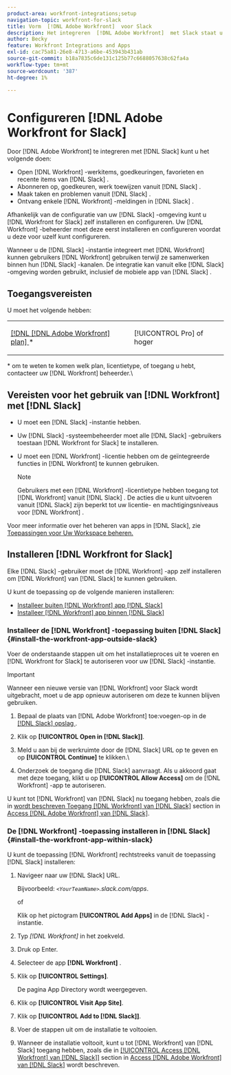 ```yaml
---
product-area: workfront-integrations;setup
navigation-topic: workfront-for-slack
title: Vorm  [!DNL Adobe Workfront]  voor Slack
description: Het integreren  [!DNL Adobe Workfront]  met Slack staat u toe om  [!DNL Workfront]  het werkpunten, goedkeuringen, favorieten, recente punten van Slack toegang te hebben en tot stand te brengen.
author: Becky
feature: Workfront Integrations and Apps
exl-id: cac75a81-26e8-4713-a6be-453943b431ab
source-git-commit: b18a7835c6de131c125b77c6688057638c62fa4a
workflow-type: tm+mt
source-wordcount: '387'
ht-degree: 1%

---
```


# Configureren [!DNL Adobe Workfront for Slack]

Door [!DNL Adobe Workfront] te integreren met [!DNL Slack] kunt u het volgende doen:

* Open [!DNL Workfront] -werkitems, goedkeuringen, favorieten en recente items van [!DNL Slack] .
* Abonneren op, goedkeuren, werk toewijzen vanuit [!DNL Slack] .
* Maak taken en problemen vanuit [!DNL Slack] .
* Ontvang enkele [!DNL Workfront] -meldingen in [!DNL Slack] .

Afhankelijk van de configuratie van uw [!DNL Slack] -omgeving kunt u [!DNL Workfront for Slack] zelf installeren en configureren. Uw [!DNL Workfront] -beheerder moet deze eerst installeren en configureren voordat u deze voor uzelf kunt configureren.

Wanneer u de [!DNL Slack] -instantie integreert met [!DNL Workfront] kunnen gebruikers [!DNL Workfront] gebruiken terwijl ze samenwerken binnen hun [!DNL Slack] -kanalen. De integratie kan vanuit elke [!DNL Slack] -omgeving worden gebruikt, inclusief de mobiele app van [!DNL Slack] .

## Toegangsvereisten

U moet het volgende hebben:

<table style="table-layout:auto"> 
 <col> 
 </col> 
 <col> 
 </col> 
 <tbody> 
  <tr> 
   <td role="rowheader"><a href="https://business.adobe.com/products/workfront/pricing.html" target="_blank">[!DNL [!DNL Adobe Workfront] plan] </a>*</td> 
   <td> <p>[!UICONTROL Pro] of hoger</p> </td> 
  </tr> 
 </tbody> 
</table>

&#42; om te weten te komen welk plan, licentietype, of toegang u hebt, contacteer uw [!DNL Workfront] beheerder.\

## Vereisten voor het gebruik van [!DNL Workfront] met [!DNL Slack]

* U moet een [!DNL Slack] -instantie hebben.
* Uw [!DNL Slack] -systeembeheerder moet alle [!DNL Slack] -gebruikers toestaan [!DNL Workfront for Slack] te installeren.
* U moet een [!DNL Workfront] -licentie hebben om de geïntegreerde functies in [!DNL Workfront] te kunnen gebruiken.

  >[!NOTE]
  >
  >Gebruikers met een [!DNL Workfront] -licentietype hebben toegang tot [!DNL Workfront] vanuit [!DNL Slack] . De acties die u kunt uitvoeren vanuit [!DNL Slack] zijn beperkt tot uw licentie- en machtigingsniveaus voor [!DNL Workfront] .

Voor meer informatie over het beheren van apps in [!DNL Slack], zie [ Toepassingen voor Uw Workspace beheren.](https://get.slack.help/hc/en-us/articles/222386767-Manage-apps-for-your-workspace)

## Installeren [!DNL Workfront for Slack]

Elke [!DNL Slack] -gebruiker moet de [!DNL Workfront] -app zelf installeren om [!DNL Workfront] van [!DNL Slack] te kunnen gebruiken.

U kunt de toepassing op de volgende manieren installeren:

* [Installeer buiten  [!DNL Workfront]  app  [!DNL Slack]](#install-the-workfront-app-outside-slack-install-the-workfront-app-outside-slack)
* [Installeer  [!DNL Workfront]  app binnen  [!DNL Slack]](#install-the-workfront-app-within-slack-install-the-workfront-app-within-slack)

### Installeer de [!DNL Workfront] -toepassing buiten [!DNL Slack] {#install-the-workfront-app-outside-slack}

Voer de onderstaande stappen uit om het installatieproces uit te voeren en [!DNL Workfront for Slack] te autoriseren voor uw [!DNL Slack] -instantie.

>[!IMPORTANT]
>
>Wanneer een nieuwe versie van [!DNL Workfront] voor Slack wordt uitgebracht, moet u de app opnieuw autoriseren om deze te kunnen blijven gebruiken.

1. Bepaal de plaats van [!DNL Adobe Workfront] toe:voegen-op in de [[!DNL Slack]  opslag ](https://workfront.slack.com/apps/A7CLAMVNW-adobe-workfront?tab=more_info).

1. Klik op **[!UICONTROL Open in [!DNL Slack]]**.

1. Meld u aan bij de werkruimte door de [!DNL Slack] URL op te geven en op **[!UICONTROL Continue]** te klikken.\

1. Onderzoek de toegang die [!DNL Slack] aanvraagt. Als u akkoord gaat met deze toegang, klikt u op **[!UICONTROL Allow Access]** om de [!DNL Workfront] -app te autoriseren.

U kunt tot [!DNL Workfront] van [!DNL Slack] nu toegang hebben, zoals die in [ wordt beschreven Toegang  [!DNL Workfront]  van  [!DNL Slack]](../../workfront-integrations-and-apps/using-workfront-with-slack/access-workfront-from-slack.md#viewing-all-available-commands) section in [Access [!DNL Adobe Workfront]  van  [!DNL Slack]](../../workfront-integrations-and-apps/using-workfront-with-slack/access-workfront-from-slack.md).

### De [!DNL Workfront] -toepassing installeren in [!DNL Slack] {#install-the-workfront-app-within-slack}

U kunt de toepassing [!DNL Workfront] rechtstreeks vanuit de toepassing [!DNL Slack] installeren:

1. Navigeer naar uw [!DNL Slack] URL.

   Bijvoorbeeld: *`<YourTeamName>`.slack.com/apps*.

   of

   Klik op het pictogram **[!UICONTROL Add Apps]** in de [!DNL Slack] -instantie.

1. Typ *[!DNL Workfront]* in het zoekveld.
1. Druk op Enter.
1. Selecteer de app **[!DNL Workfront]** .
1. Klik op **[!UICONTROL Settings]**.

   De pagina App Directory wordt weergegeven.

1. Klik op **[!UICONTROL Visit App Site]**.
1. Klik op **[!UICONTROL Add to [!DNL Slack]]**.
1. Voer de stappen uit om de installatie te voltooien.
1. Wanneer de installatie voltooit, kunt u tot [!DNL Workfront] van [!DNL Slack] toegang hebben, zoals die in [[!UICONTROL Access [!DNL Workfront] van  [!DNL Slack]]](../../workfront-integrations-and-apps/using-workfront-with-slack/access-workfront-from-slack.md#viewing-all-available-commands) section in [Access [!DNL Adobe Workfront]  van  [!DNL Slack]](../../workfront-integrations-and-apps/using-workfront-with-slack/access-workfront-from-slack.md) wordt beschreven.
